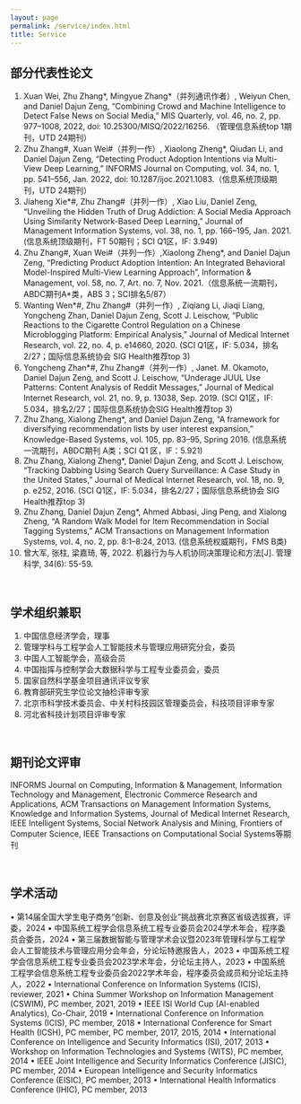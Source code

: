 ```yaml
---
layout: page
permalink: /service/index.html
title: Service
---
```



## 部分代表性论文

1.	Xuan Wei, Zhu Zhang*, Mingyue Zhang*（并列通讯作者）, Weiyun Chen, and Daniel Dajun Zeng, “Combining Crowd and Machine Intelligence to Detect False News on Social Media,” MIS Quarterly, vol. 46, no. 2, pp. 977–1008, 2022, doi: 10.25300/MISQ/2022/16256. （管理信息系统top 1期刊，UTD 24期刊）
2.	Zhu Zhang#, Xuan Wei#（并列一作）, Xiaolong Zheng*, Qiudan Li, and Daniel Dajun Zeng, “Detecting Product Adoption Intentions via Multi-View Deep Learning,” INFORMS Journal on Computing, vol. 34, no. 1, pp. 541–556, Jan. 2022, doi: 10.1287/ijoc.2021.1083.（信息系统顶级期刊，UTD 24期刊）
3.	Jiaheng Xie*#, Zhu Zhang#（并列一作）, Xiao Liu, Daniel Zeng, “Unveiling the Hidden Truth of Drug Addiction: A Social Media Approach Using Similarity Network-Based Deep Learning,” Journal of Management Information Systems, vol. 38, no. 1, pp. 166–195, Jan. 2021. (信息系统顶级期刊，FT 50期刊；SCI Q1区，IF: 3.949)
4.	Zhu Zhang#, Xuan Wei#（并列一作）,Xiaolong Zheng*, and Daniel Dajun Zeng, “Predicting Product Adoption Intention: An Integrated Behavioral Model-Inspired Multi-View Learning Approach”, Information & Management, vol. 58, no. 7, Art. no. 7, Nov. 2021.（信息系统一流期刊，ABDC期刊A*类，ABS 3；SCI排名5/87）
5.	Wanting Wen*#, Zhu Zhang#（并列一作）, Ziqiang Li, Jiaqi Liang, Yongcheng Zhan, Daniel Dajun Zeng, Scott J. Leischow, “Public Reactions to the Cigarette Control Regulation on a Chinese Microblogging Platform: Empirical Analysis,” Journal of Medical Internet Research, vol. 22, no. 4, p. e14660, 2020. (SCI Q1区，IF: 5.034，排名2/27；国际信息系统协会 SIG Health推荐top 3)
6.	Yongcheng Zhan*#, Zhu Zhang#（并列一作）, Janet. M. Okamoto, Daniel Dajun Zeng, and Scott J. Leischow, “Underage JUUL Use Patterns: Content Analysis of Reddit Messages,” Journal of Medical Internet Research, vol. 21, no. 9, p. 13038, Sep. 2019. (SCI Q1区，IF: 5.034，排名2/27；国际信息系统协会SIG Health推荐top 3)
7.	Zhu Zhang, Xialong Zheng*, and Daniel Dajun Zeng, “A framework for diversifying recommendation lists by user interest expansion,” Knowledge-Based Systems, vol. 105, pp. 83–95, Spring 2016. (信息系统一流期刊，ABDC期刊 A类；SCI Q1 区，IF：5.921)
8.	Zhu Zhang, Xialong Zheng*, Daniel Dajun Zeng, and Scott J. Leischow, “Tracking Dabbing Using Search Query Surveillance: A Case Study in the United States,” Journal of Medical Internet Research, vol. 18, no. 9, p. e252, 2016. (SCI Q1区，IF: 5.034，排名2/27；国际信息系统协会 SIG Health推荐top 3)
9.	Zhu Zhang, Daniel Dajun Zeng*, Ahmed Abbasi, Jing Peng, and Xialong Zheng, “A Random Walk Model for Item Recommendation in Social Tagging Systems,” ACM Transactions on Management Information Systems, vol. 4, no. 2, pp. 8:1–8:24, 2013. (信息系统权威期刊，FMS B类)
10.	曾大军, 张柱, 梁嘉琦, 等, 2022. 机器行为与人机协同决策理论和方法[J]. 管理科学, 34(6): 55-59.

  <br>

## 学术组织兼职

1.	中国信息经济学会，理事
2.	管理学科与工程学会人工智能技术与管理应用研究分会，委员
3.	中国人工智能学会，高级会员
4.	中国指挥与控制学会大数据科学与工程专业委员会，委员
5.	国家自然科学基金项目通讯评议专家
6.	教育部研究生学位论文抽检评审专家
7.	北京市科学技术委员会、中关村科技园区管理委员会，科技项目评审专家
8.	河北省科技计划项目评审专家

  <br>

## 期刊论文评审

INFORMS Journal on Computing, Information & Management, Information Technology and Management, Electronic Commerce Research and Applications, ACM Transactions on Management Information Systems, Knowledge and Information Systems, Journal of Medical Internet Research, IEEE Intelligent Systems, Social Network Analysis and Mining, Frontiers of Computer Science, IEEE Transactions on Computational Social Systems等期刊


  <br>

## 学术活动

•	第14届全国大学生电子商务“创新、创意及创业”挑战赛北京赛区省级选拔赛，评委，2024
•	中国系统工程学会信息系统工程专业委员会2024学术年会，程序委员会委员，2024
•	第三届数据智能与管理学术会议暨2023年管理科学与工程学会人工智能技术与管理应用分会年会，分论坛特邀报告人，2023
•	中国系统工程学会信息系统工程专业委员会2023学术年会，分论坛主持人，2023
•	中国系统工程学会信息系统工程专业委员会2022学术年会，程序委员会成员和分论坛主持人，2022
•	International Conference on Information Systems (ICIS), reviewer, 2021
•	China Summer Workshop on Information Management (CSWIM), PC member, 2021, 2019
•	IEEE ISI World Cup (AI-enabled Analytics), Co-Chair, 2019
•	International Conference on Information Systems (ICIS), PC member, 2018
•	International Conference for Smart Health (ICSH), PC member, PC member, 2017, 2015, 2014 
•	International Conference on Intelligence and Security Informatics (ISI), 2017, 2013
•	Workshop on Information Technologies and Systems (WITS), PC member, 2014
•	IEEE Joint Intelligence and Security Informatics Conference (JISIC), PC member, 2014
•	European Intelligence and Security Informatics Conference (EISIC), PC member, 2013
•	International Health Informatics Conference (IHIC), PC member, 2013
